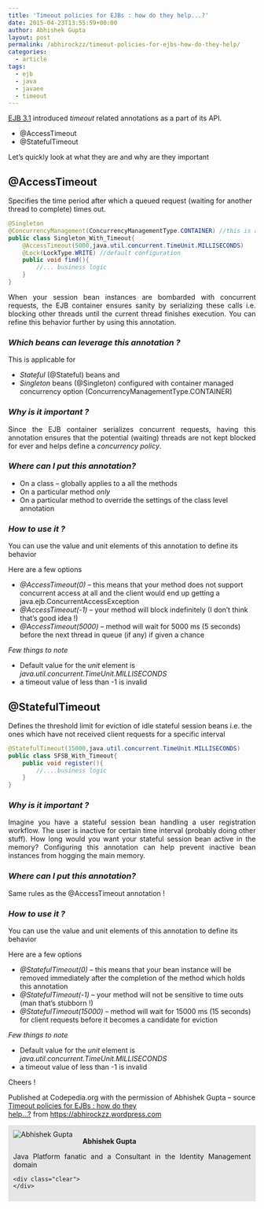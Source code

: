 ```yaml
---
title: 'Timeout policies for EJBs : how do they help...?'
date: 2015-04-23T13:55:59+00:00
author: Abhishek Gupta
layout: post
permalink: /abhirockzz/timeout-policies-for-ejbs-how-do-they-help/
categories:
  - article
tags:
  - ejb
  - java
  - javaee
  - timeout
---
```

<a href="https://jcp.org/en/jsr/detail?id=318" target="_blank">EJB 3.1</a> introduced _timeout_ related annotations as a part of its API.

  * @AccessTimeout
  * @StatefulTimeout

Let’s quickly look at what they are and why are they important<!--more-->

## @AccessTimeout

Specifies the time period after which a queued request (waiting for another thread to complete) times out.

```java
@Singleton
@ConcurrencyManagement(ConcurrencyManagementType.CONTAINER) //this is actually by default
public class Singleton_With_Timeout{
    @AccessTimeout(5000,java.util.concurrent.TimeUnit.MILLISECONDS)
    @Lock(LockType.WRITE) //default configuration
    public void find(){
        //... business logic
    }
}
```


<p style="text-align: justify;">
  When your session bean instances are bombarded with concurrent requests, the EJB container ensures sanity by serializing these calls i.e. blocking other threads until the current thread finishes execution. You can refine this behavior further by using this annotation.
</p>

### _Which beans can leverage this annotation ?_

This is applicable for

  * _Stateful_ (@Stateful) beans and
  * _Singleton_ beans (@Singleton) configured with container managed concurrency option (ConcurrencyManagementType.CONTAINER)

### _Why is it important ?_

<p style="text-align: justify;">
  Since the EJB container serializes concurrent requests, having this annotation ensures that the potential (waiting) threads are not kept blocked for ever and helps define a <em>concurrency policy</em>.
</p>

### _Where can I put this annotation?_

  * On a class – globally applies to a all the methods
  * On a particular method _only_
  * On a particular method to override the settings of the class level annotation

### _How to use it ?_

You can use the value and unit elements of this annotation to define its behavior

Here are a few options

  * _@AccessTimeout(0)_ – this means that your method does not support concurrent access at all and the client would end up getting a <span class="skimlinks-unlinked">java.ejb.ConcurrentAccessException</span>
  * _@AccessTimeout(-1)_ – your method will block indefinitely (I don’t think that’s good idea !)
  * _@AccessTimeout(5000)_ – method will wait for 5000 ms (5 seconds) before the next thread in queue (if any) if given a chance

_Few things to note_

  * Default value for the _unit_ element is _<span class="skimlinks-unlinked">java.util.concurrent.TimeUnit.MILLISECONDS</span>_
  * a timeout value of less than -1 is invalid

## @StatefulTimeout

Defines the threshold limit for eviction of idle stateful session beans i.e. the ones which have not received client requests for a specific interval

```java
@StatefulTimeout(15000,java.util.concurrent.TimeUnit.MILLISECONDS)
public class SFSB_With_Timeout{
    public void register(){
        //....business logic
    }
}
```

### _Why is it important ?_

<p style="text-align: justify;">
  Imagine you have a stateful session bean handling a user registration workflow. The user is inactive for certain time interval (probably doing other stuff). How long would you want your stateful session bean active in the memory? Configuring this annotation can help prevent inactive bean instances from hogging the main memory.
</p>

### _Where can I put this annotation?_

Same rules as the @AccessTimeout annotation !

### _How to use it ?_

You can use the value and unit elements of this annotation to define its behavior

Here are a few options

  * _@StatefulTimeout(0)_ – this means that your bean instance will be removed immediately after the completion of the method which holds this annotation
  * _@StatefulTimeout(-1)_ – your method will not be sensitive to time outs (man that’s stubborn !)
  * _@StatefulTimeout(15000)_ – method will wait for 15000 ms (15 seconds) for client requests before it becomes a candidate for eviction

_Few things to note_

  * Default value for the _unit_ element is _<span class="skimlinks-unlinked">java.util.concurrent.TimeUnit.MILLISECONDS</span>_
  * a timeout value of less than -1 is invalid

Cheers !

<p class="note_normal">
  Published at Codepedia.org with the permission of Abhishek Gupta – source <a title="https://abhirockzz.wordpress.com/2015/04/05/timeout-policies-for-ejbs-how-do-they-help/" href="https://abhirockzz.wordpress.com/2015/04/05/timeout-policies-for-ejbs-how-do-they-help/" target="_blank">Timeout policies for EJBs : how do they help…?</a> from <a title="https://abhirockzz.wordpress.com" href="https://abhirockzz.wordpress.com" target="_blank">https://abhirockzz.wordpress.com</a>
</p>

<div id="about_author" style="background-color: #e6e6e6; padding: 10px;">
  <img id="author_portrait" style="float: left; margin-right: 20px;" src="https://2.gravatar.com/avatar/eb0d2c5bf9426d7718efc6f9b087efb5?s=96&d=identicon&r=G" alt="Abhishek Gupta" />

  <p id="about_author_header">
    <strong>Abhishek Gupta</strong>
  </p>

  <div id="author_details" style="text-align: justify;">
    Java Platform fanatic and a Consultant in the Identity Management domain
  </div>

  <div id="follow_social" style="clear: both;">
    <div id="social_logos">
      <a class="icon-earth" href="https://abhirockzz.wordpress.com/" target="_blank"> </a> <a class="icon-googleplus" href="https://plus.google.com/103167687788180890717/posts" target="_blank"> </a> <a class="icon-twitter" href="https://twitter.com/abhi_tweeter" target="_blank"> </a> <a class="icon-github" href="https://github.com/abhirockzz" target="_blank"> </a> <a class="icon-linkedin" href="https://in.linkedin.com/pub/abhishek-gupta/27/331/866" target="_blank"> </a>
    </div>

    <div class="clear">
    </div>
  </div>
</div>
